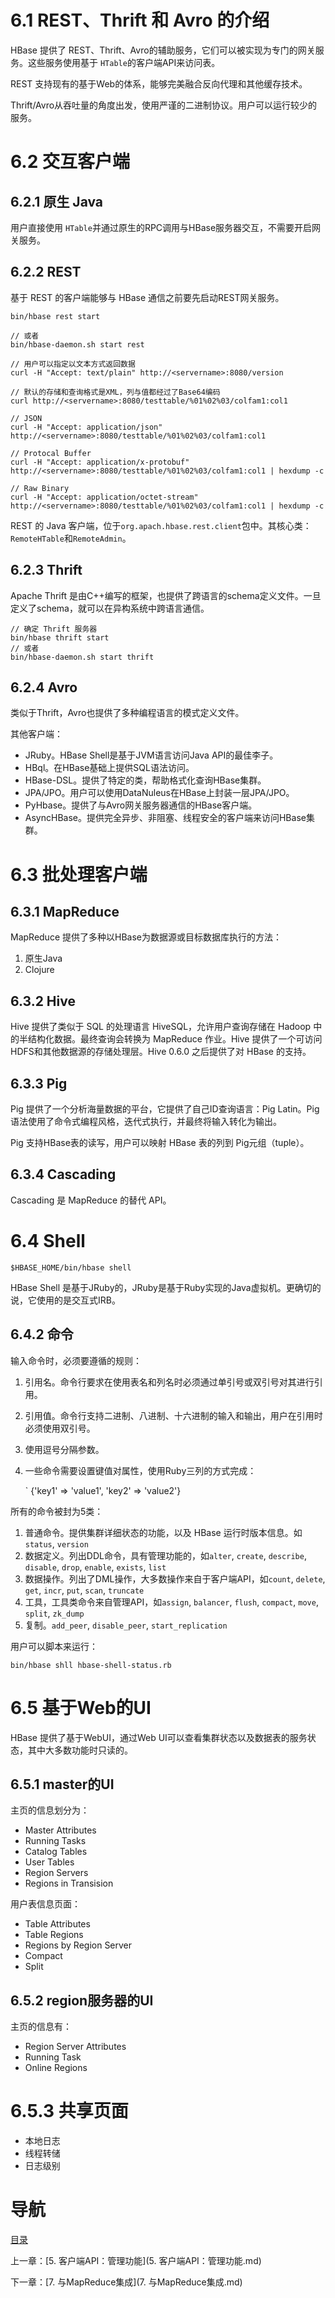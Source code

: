 # 6.1 REST、Thrift 和 Avro 的介绍

HBase 提供了 REST、Thrift、Avro的辅助服务，它们可以被实现为专门的网关服务。这些服务使用基于 `HTable`的客户端API来访问表。

REST 支持现有的基于Web的体系，能够完美融合反向代理和其他缓存技术。

Thrift/Avro从吞吐量的角度出发，使用严谨的二进制协议。用户可以运行较少的服务。

# 6.2 交互客户端

## 6.2.1 原生 Java

用户直接使用 `HTable`并通过原生的RPC调用与HBase服务器交互，不需要开启网关服务。

## 6.2.2 REST

基于 REST 的客户端能够与 HBase 通信之前要先启动REST网关服务。

```shell
bin/hbase rest start

// 或者
bin/hbase-daemon.sh start rest
```

```shell
// 用户可以指定以文本方式返回数据
curl -H "Accept: text/plain" http://<servername>:8080/version

// 默认的存储和查询格式是XML，列与值都经过了Base64编码
curl http://<servername>:8080/testtable/%01%02%03/colfam1:col1

// JSON
curl -H "Accept: application/json" http://<servername>:8080/testtable/%01%02%03/colfam1:col1

// Protocal Buffer
curl -H "Accept: application/x-protobuf" http://<servername>:8080/testtable/%01%02%03/colfam1:col1 | hexdump -c

// Raw Binary
curl -H "Accept: application/octet-stream" http://<servername>:8080/testtable/%01%02%03/colfam1:col1 | hexdump -c
```

REST 的 Java 客户端，位于`org.apach.hbase.rest.client`包中。其核心类：`RemoteHTable`和`RemoteAdmin`。

## 6.2.3 Thrift

Apache Thrift 是由C++编写的框架，也提供了跨语言的schema定义文件。一旦定义了schema，就可以在异构系统中跨语言通信。

```shell
// 确定 Thrift 服务器
bin/hbase thrift start
// 或者
bin/hbase-daemon.sh start thrift
```

## 6.2.4 Avro

类似于Thrift，Avro也提供了多种编程语言的模式定义文件。

其他客户端：

- JRuby。HBase Shell是基于JVM语言访问Java API的最佳李子。
- HBql。在HBase基础上提供SQL语法访问。
- HBase-DSL。提供了特定的类，帮助格式化查询HBase集群。
- JPA/JPO。用户可以使用DataNuleus在HBase上封装一层JPA/JPO。
- PyHbase。提供了与Avro网关服务器通信的HBase客户端。
- AsyncHBase。提供完全异步、非阻塞、线程安全的客户端来访问HBase集群。



# 6.3 批处理客户端

## 6.3.1 MapReduce

MapReduce 提供了多种以HBase为数据源或目标数据库执行的方法：

1. 原生Java
2. Clojure

## 6.3.2 Hive

Hive 提供了类似于 SQL 的处理语言 HiveSQL，允许用户查询存储在 Hadoop 中的半结构化数据。最终查询会转换为 MapReduce 作业。Hive  提供了一个可访问HDFS和其他数据源的存储处理层。Hive 0.6.0 之后提供了对 HBase 的支持。

## 6.3.3 Pig

Pig 提供了一个分析海量数据的平台，它提供了自己ID查询语言：Pig Latin。Pig语法使用了命令式编程风格，迭代式执行，并最终将输入转化为输出。

Pig 支持HBase表的读写，用户可以映射 HBase 表的列到 Pig元组（tuple）。

## 6.3.4 Cascading

Cascading 是 MapReduce 的替代 API。



# 6.4 Shell

```shell
$HBASE_HOME/bin/hbase shell
```

HBase Shell 是基于JRuby的，JRuby是基于Ruby实现的Java虚拟机。更确切的说，它使用的是交互式IRB。

## 6.4.2 命令

输入命令时，必须要遵循的规则：

1. 引用名。命令行要求在使用表名和列名时必须通过单引号或双引号对其进行引用。

2. 引用值。命令行支持二进制、八进制、十六进制的输入和输出，用户在引用时必须使用双引号。

3. 使用逗号分隔参数。

4. 一些命令需要设置键值对属性，使用Ruby三列的方式完成：

   ` {'key1' => 'value1', 'key2' => 'value2'}



所有的命令被封为5类：

1. 普通命令。提供集群详细状态的功能，以及 HBase 运行时版本信息。如 `status`, `version`
2. 数据定义。列出DDL命令，具有管理功能的，如`alter`, `create`, `describe`, `disable`, `drop`, `enable`, `exists`, `list`
3. 数据操作。列出了DML操作，大多数操作来自于客户端API，如`count`, `delete`, `get`, `incr`, `put`, `scan`, `truncate`
4. 工具，工具类命令来自管理API，如`assign`, `balancer`, `flush`, `compact`, `move`, `split`, `zk_dump`
5.  复制。`add_peer`, `disable_peer`, `start_replication`



用户可以脚本来运行：

```shell
bin/hbase shll hbase-shell-status.rb
```



# 6.5 基于Web的UI

HBase 提供了基于WebUI，通过Web UI可以查看集群状态以及数据表的服务状态，其中大多数功能时只读的。

## 6.5.1 master的UI

主页的信息划分为：

- Master Attributes
- Running Tasks
- Catalog Tables
- User Tables
- Region Servers
- Regions in Transision



用户表信息页面：

- Table Attributes
- Table Regions
- Regions by Region Server
- Compact
- Split



## 6.5.2 region服务器的UI

主页的信息有：

- Region Server Attributes
- Running Task
- Online Regions



# 6.5.3 共享页面

- 本地日志
- 线程转储
- 日志级别




# 导航

[目录](README.md)

上一章：[5. 客户端API：管理功能](5. 客户端API：管理功能.md)

下一章：[7. 与MapReduce集成](7. 与MapReduce集成.md)
